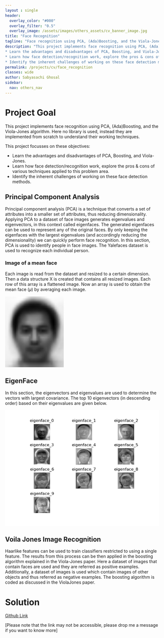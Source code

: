 ```yaml
---
layout : single 
header:
  overlay_color: "#000"
  overlay_filter: "0.5"
  overlay_image: /assets/images/others_assets/cv_banner_image.jpg
title: "Face Recognition"
tagline: "Face recognition using PCA, (Ada)Boosting, and the Viola-Jones algorithm"
description: "This project implements face recognition using PCA, (Ada)Boosting, and the Viola-Jones algorithm. Here no library is used, instead they are implemented from scratch to understand their working techniques.This project focusses on these objectives:
* Learn the advantages and disadvantages of PCA, Boosting, and Viola-Jones.
* Learn how face detection/recognition work, explore the pros & cons of various techniques applied to this problem area.
* Identify the inherent challenges of working on these face detection methods."
permalink: /projects/cv/face_recognition
classes: wide
author: Sabyasachi Ghosal
sidebar:
  nav: others_nav
---
```

# Project Goal 
This project implements face recognition using PCA, (Ada)Boosting, and the Viola-Jones algorithm. Here no library is used, instead they are implemented from scratch to understand their working techniques.

This project focusses on these objectives:
* Learn the advantages and disadvantages of PCA, Boosting, and Viola-Jones.
* Learn how face detection/recognition work, explore the pros & cons of various techniques applied to this problem area.
* Identify the inherent challenges of working on these face detection methods.

## Principal Component Analysis 
Principal component analysis (PCA) is a technique that converts a set of attributes into a smaller set of
attributes, thus reducing dimensionality. Applying PCA to a dataset of face images generates eigenvalues and
eigenvectors, in this context called eigenfaces. The generated eigenfaces can be used to represent any of the
original faces. By only keeping the eigenfaces with the largest eigenvalues (and accordingly reducing the
dimensionality) we can quickly perform face recognition.
In this section, PCA is used to identify people in face images. The Yalefaces dataset is used to recognize each individual person.

### Image of a mean face
Each image is read from the dataset and resized to a certain dimension. Then a data structure X is created that contains all resized images. Each row of this array is a flattened image. Now an array is used to obtain the mean face (𝜇) by averaging each image. 

![Average Face](/assets/images/others_assets/cv_mean_face.png)

## EigenFace
In this section, the eigenvectors and eigenvalues are used to determine the vectors with largest covariance. The top 10 eigenvectors (in descending order) based on their eigenvalues are given below.

![Eigen Face](/assets/images/others_assets/cv_eigen_face.png)

## Voila Jones Image Recognition
Haarlike features can be used to train classifiers restricted to using a single feature. The results from this process can be then applied in the boosting algorithm explained in the Viola-Jones paper. Here a dataset of images that contain faces are used and they are 
referred as positive examples. Additionally, a dataset of images is used which contain images of other objects and thus referred as negative examples.
The boosting algorithm is coded as discussed in the ViolaJones paper.

# Solution
[Github Link](https://github.com/technosaby/portfolio-projects/tree/master/cv/ps06) 

[Please note that the link may not be accessible, please drop me a message if you want to know more]